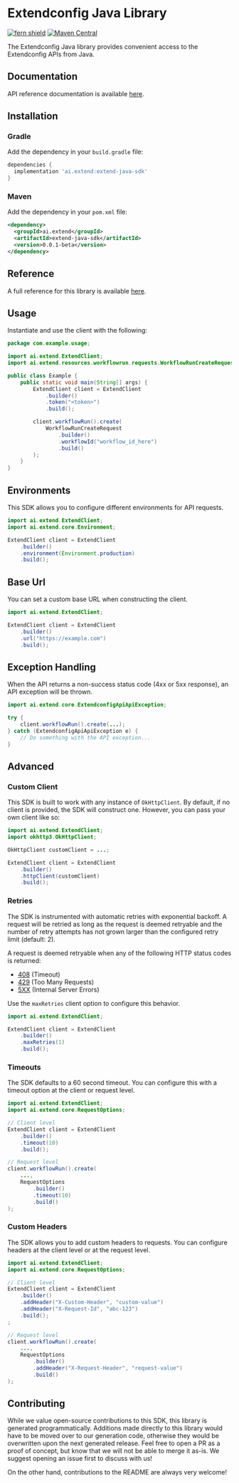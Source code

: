 # Extendconfig Java Library

[![fern shield](https://img.shields.io/badge/%F0%9F%8C%BF-Built%20with%20Fern-brightgreen)](https://buildwithfern.com?utm_source=github&utm_medium=github&utm_campaign=readme&utm_source=https%3A%2F%2Fgithub.com%2Fextend-hq%2Fextend-java-sdk)
[![Maven Central](https://img.shields.io/maven-central/v/ai.extend/extend-java-sdk)](https://central.sonatype.com/artifact/ai.extend/extend-java-sdk)

The Extendconfig Java library provides convenient access to the Extendconfig APIs from Java.

## Documentation

API reference documentation is available [here](https://docs.extend.ai/2025-04-21/developers).

## Installation

### Gradle

Add the dependency in your `build.gradle` file:

```groovy
dependencies {
  implementation 'ai.extend:extend-java-sdk'
}
```

### Maven

Add the dependency in your `pom.xml` file:

```xml
<dependency>
  <groupId>ai.extend</groupId>
  <artifactId>extend-java-sdk</artifactId>
  <version>0.0.1-beta</version>
</dependency>
```

## Reference

A full reference for this library is available [here](https://github.com/extend-hq/extend-java-sdk/blob/HEAD/./reference.md).

## Usage

Instantiate and use the client with the following:

```java
package com.example.usage;

import ai.extend.ExtendClient;
import ai.extend.resources.workflowrun.requests.WorkflowRunCreateRequest;

public class Example {
    public static void main(String[] args) {
        ExtendClient client = ExtendClient
            .builder()
            .token("<token>")
            .build();

        client.workflowRun().create(
            WorkflowRunCreateRequest
                .builder()
                .workflowId("workflow_id_here")
                .build()
        );
    }
}
```

## Environments

This SDK allows you to configure different environments for API requests.

```java
import ai.extend.ExtendClient;
import ai.extend.core.Environment;

ExtendClient client = ExtendClient
    .builder()
    .environment(Environment.production)
    .build();
```

## Base Url

You can set a custom base URL when constructing the client.

```java
import ai.extend.ExtendClient;

ExtendClient client = ExtendClient
    .builder()
    .url("https://example.com")
    .build();
```

## Exception Handling

When the API returns a non-success status code (4xx or 5xx response), an API exception will be thrown.

```java
import ai.extend.core.ExtendconfigApiApiException;

try {
    client.workflowRun().create(...);
} catch (ExtendconfigApiApiException e) {
    // Do something with the API exception...
}
```

## Advanced

### Custom Client

This SDK is built to work with any instance of `OkHttpClient`. By default, if no client is provided, the SDK will construct one. 
However, you can pass your own client like so:

```java
import ai.extend.ExtendClient;
import okhttp3.OkHttpClient;

OkHttpClient customClient = ...;

ExtendClient client = ExtendClient
    .builder()
    .httpClient(customClient)
    .build();
```

### Retries

The SDK is instrumented with automatic retries with exponential backoff. A request will be retried as long
as the request is deemed retryable and the number of retry attempts has not grown larger than the configured
retry limit (default: 2).

A request is deemed retryable when any of the following HTTP status codes is returned:

- [408](https://developer.mozilla.org/en-US/docs/Web/HTTP/Status/408) (Timeout)
- [429](https://developer.mozilla.org/en-US/docs/Web/HTTP/Status/429) (Too Many Requests)
- [5XX](https://developer.mozilla.org/en-US/docs/Web/HTTP/Status/500) (Internal Server Errors)

Use the `maxRetries` client option to configure this behavior.

```java
import ai.extend.ExtendClient;

ExtendClient client = ExtendClient
    .builder()
    .maxRetries(1)
    .build();
```

### Timeouts

The SDK defaults to a 60 second timeout. You can configure this with a timeout option at the client or request level.

```java
import ai.extend.ExtendClient;
import ai.extend.core.RequestOptions;

// Client level
ExtendClient client = ExtendClient
    .builder()
    .timeout(10)
    .build();

// Request level
client.workflowRun().create(
    ...,
    RequestOptions
        .builder()
        .timeout(10)
        .build()
);
```

### Custom Headers

The SDK allows you to add custom headers to requests. You can configure headers at the client level or at the request level.

```java
import ai.extend.ExtendClient;
import ai.extend.core.RequestOptions;

// Client level
ExtendClient client = ExtendClient
    .builder()
    .addHeader("X-Custom-Header", "custom-value")
    .addHeader("X-Request-Id", "abc-123")
    .build();
;

// Request level
client.workflowRun().create(
    ...,
    RequestOptions
        .builder()
        .addHeader("X-Request-Header", "request-value")
        .build()
);
```

## Contributing

While we value open-source contributions to this SDK, this library is generated programmatically.
Additions made directly to this library would have to be moved over to our generation code,
otherwise they would be overwritten upon the next generated release. Feel free to open a PR as
a proof of concept, but know that we will not be able to merge it as-is. We suggest opening
an issue first to discuss with us!

On the other hand, contributions to the README are always very welcome!